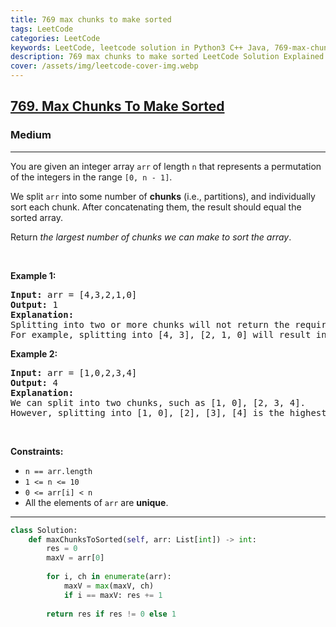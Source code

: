 ```yaml
---
title: 769 max chunks to make sorted
tags: LeetCode
categories: LeetCode
keywords: LeetCode, leetcode solution in Python3 C++ Java, 769-max-chunks-to-make-sorted solution
description: 769 max chunks to make sorted LeetCode Solution Explained
cover: /assets/img/leetcode-cover-img.webp
---
```





<h2><a href="https://leetcode.com/problems/max-chunks-to-make-sorted/">769. Max Chunks To Make Sorted</a></h2><h3>Medium</h3><hr><div><p>You are given an integer array <code>arr</code> of length <code>n</code> that represents a permutation of the integers in the range <code>[0, n - 1]</code>.</p>

<p>We split <code>arr</code> into some number of <strong>chunks</strong> (i.e., partitions), and individually sort each chunk. After concatenating them, the result should equal the sorted array.</p>

<p>Return <em>the largest number of chunks we can make to sort the array</em>.</p>

<p>&nbsp;</p>
<p><strong>Example 1:</strong></p>

<pre><strong>Input:</strong> arr = [4,3,2,1,0]
<strong>Output:</strong> 1
<strong>Explanation:</strong>
Splitting into two or more chunks will not return the required result.
For example, splitting into [4, 3], [2, 1, 0] will result in [3, 4, 0, 1, 2], which isn't sorted.
</pre>

<p><strong>Example 2:</strong></p>

<pre><strong>Input:</strong> arr = [1,0,2,3,4]
<strong>Output:</strong> 4
<strong>Explanation:</strong>
We can split into two chunks, such as [1, 0], [2, 3, 4].
However, splitting into [1, 0], [2], [3], [4] is the highest number of chunks possible.
</pre>

<p>&nbsp;</p>
<p><strong>Constraints:</strong></p>

<ul>
	<li><code>n == arr.length</code></li>
	<li><code>1 &lt;= n &lt;= 10</code></li>
	<li><code>0 &lt;= arr[i] &lt; n</code></li>
	<li>All the elements of <code>arr</code> are <strong>unique</strong>.</li>
</ul>
</div>

---




```python
class Solution:
    def maxChunksToSorted(self, arr: List[int]) -> int:
        res = 0
        maxV = arr[0]
        
        for i, ch in enumerate(arr):
            maxV = max(maxV, ch)
            if i == maxV: res += 1
        
        return res if res != 0 else 1
```
